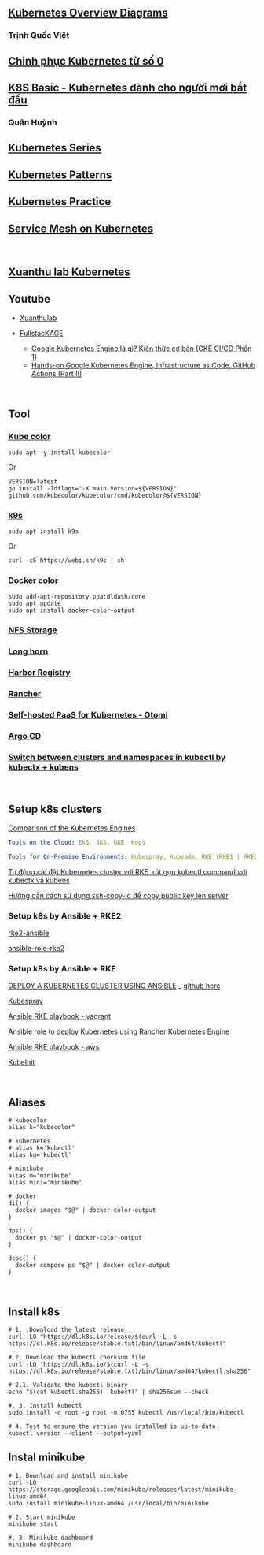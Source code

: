 ## [Kubernetes Overview Diagrams](https://shipit.dev/posts/kubernetes-overview-diagrams.html)

### Trịnh Quốc Việt

## [Chinh phục Kubernetes từ số 0](https://viblo.asia/s/chinh-phuc-kubernetes-tu-so-0-GJ59jLJaKX2)

## [K8S Basic - Kubernetes dành cho người mới bắt đầu](https://viblo.asia/s/k8s-basic-kubernetes-danh-cho-nguoi-moi-bat-dau-pgjLN088432)

### Quân Huỳnh
## [Kubernetes Series](https://viblo.asia/s/kubernetes-series-bq5QL8QGlD8)

## [Kubernetes Patterns](https://viblo.asia/s/kubernetes-patterns-aGK7jPPx5j2)

## [Kubernetes Practice](https://viblo.asia/s/kubernetes-practice-rLZDX4DgZk0)

## [Service Mesh on Kubernetes](https://devopsvn.tech/service-mesh-on-kubernetes)

<br />

## [Xuanthu lab Kubernetes](https://xuanthulab.net/kubernetes/)

## Youtube

- [Xuanthulab](https://www.youtube.com/playlist?list=PLwJr0JSP7i8D-QS50lYsXpAg-jYoqxMVy)

- [FullstacKAGE](https://www.youtube.com/playlist?list=PL28xQzrHZLIWeRkVqP4NMpdySu279CoQj)

  + [Google Kubernetes Engine là gì? Kiến thức cơ bản (GKE CI/CD Phần 1)](https://www.youtube.com/watch?v=TQf3mpngNXE)
  + [Hands-on Google Kubernetes Engine, Infrastructure as Code, GitHub Actions (Part II)](https://www.youtube.com/watch?v=kaXEuToIFik)


<br />

## Tool

### [Kube color](https://github.com/hidetatz/kubecolor)

```
sudo apt -y install kubecolor
```

Or

```
VERSION=latest      
go install -ldflags="-X main.Version=${VERSION}" github.com/kubecolor/kubecolor/cmd/kubecolor@${VERSION}
```

### [k9s](https://k9scli.io/)

```
sudo apt install k9s
```

Or

```
curl -sS https://webi.sh/k9s | sh
```

### [Docker color](https://github.com/devemio/docker-color-output)

```
sudo add-apt-repository ppa:dldash/core
sudo apt update
sudo apt install docker-color-output
```

### [NFS Storage](https://viblo.asia/p/k8s-phan-3-cai-dat-storage-cho-k8s-dung-nfs-RnB5pAw7KPG)

### [Long horn](https://viblo.asia/p/k8s-phan-4-cai-dat-storage-cho-k8s-dung-longhorn-1Je5EAv45nL)

### [Harbor Registry](https://viblo.asia/p/k8s-phan-11-xay-dung-private-docker-registry-phuc-vu-cicd-voi-kubernetes-Qbq5QRQRKD8)

### [Rancher](https://viblo.asia/p/k8s-phan-2-cai-dat-kubernetes-cluster-va-rancher-m68Z0BL95kG)

### [Self-hosted PaaS for Kubernetes - Otomi](https://otomi.io/)

### [Argo CD](https://github.com/argoproj/argo-cd/)


### [Switch between clusters and namespaces in kubectl by kubectx + kubens](https://github.com/ahmetb/kubectx)

<br />

## Setup k8s clusters

[Comparison of the Kubernetes Engines](https://www.kloia.com/blog/comparison-of-the-kubernetes-engines)

```yml
Tools on the Cloud: EKS, AKS, GKE, Kops

Tools for On-Premise Environments: Kubespray, Kubeadm, RKE (RKE1 | RKE2), K3S
```

[Tự động cài đặt Kubernetes cluster với RKE, rút gọn kubectl command với kubectx và kubens](https://viblo.asia/p/tu-dong-cai-dat-kubernetes-cluster-voi-rke-rut-gon-kubectl-command-voi-kubectx-va-kubens-ByEZkoO2ZQ0)

[Hướng dẫn cách sử dụng ssh-copy-id để copy public key lên server](https://viblo.asia/p/huong-dan-cach-su-dung-ssh-copy-id-de-copy-public-key-len-server-bJzKmVjDZ9N)

### Setup k8s by Ansible + RKE2

[rke2-ansible](https://github.com/rancherfederal/rke2-ansible)

[ansible-role-rke2](https://github.com/lablabs/ansible-role-rke2)

### Setup k8s by Ansible + RKE

[DEPLOY A KUBERNETES CLUSTER USING ANSIBLE](https://buildvirtual.net/deploy-a-kubernetes-cluster-using-ansible/)
  _ [github here](https://github.com/buildvirtual-git/kubernetes/tree/main/ansible-deploy-k8s)

[Kubespray](https://github.com/kubernetes-sigs/kubesprayhttps://github.com/kloia/rke-ansible)

[Ansible RKE playbook - vagrant](https://github.com/LukeMwila/local-kubernetes-setup-with-rke-and-vagrant)

[Ansible role to deploy Kubernetes using Rancher Kubernetes Engine](https://github.com/cedadev/rke-ansible)

[Ansible RKE playbook - aws](https://github.com/kloia/rke-ansible)

[KubeInit](https://github.com/Kubeinit/kubeinit)

<br />

## Aliases

```
# kubecolor
alias k="kubecolor"

# kubernetes
# alias k='kubectl'
alias ku='kubectl'

# minikube
alias m='minikube'
alias mini='minikube'

# docker
di() {
  docker images "$@" | docker-color-output
}

dps() {
  docker ps "$@" | docker-color-output
}

dcps() {
  docker compose ps "$@" | docker-color-output
}
```

<br />

## Install k8s

```
# 1. .Download the latest release
curl -LO "https://dl.k8s.io/release/$(curl -L -s https://dl.k8s.io/release/stable.txt)/bin/linux/amd64/kubectl"

# 2. Download the kubectl checksum file
curl -LO "https://dl.k8s.io/$(curl -L -s https://dl.k8s.io/release/stable.txt)/bin/linux/amd64/kubectl.sha256"

# 2.1. Validate the kubectl binary
echo "$(cat kubectl.sha256)  kubectl" | sha256sum --check

#. 3. Install kubectl
sudo install -o root -g root -m 0755 kubectl /usr/local/bin/kubectl

# 4. Test to ensure the version you installed is up-to-date
kubectl version --client --output=yaml  
```

## Instal minikube

```
# 1. Download and install minikube
curl -LO https://storage.googleapis.com/minikube/releases/latest/minikube-linux-amd64
sudo install minikube-linux-amd64 /usr/local/bin/minikube

# 2. Start minikube
minikube start

#. 3. Minikube dashboard
minikube dashboard
```
